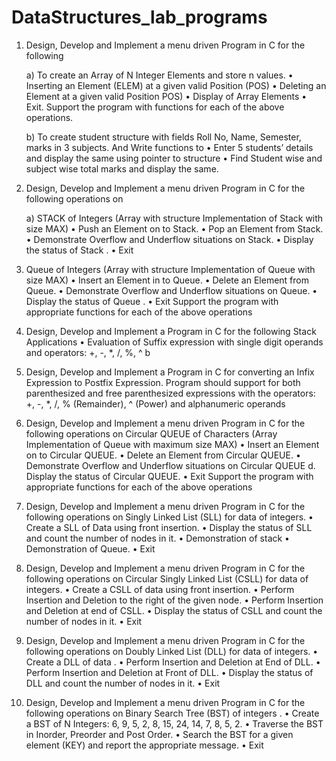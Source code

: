 # DataStructures_lab_programs

1. Design, Develop and Implement a menu driven Program in C for the following

   a) To create an Array of N Integer Elements and store n values.
   • Inserting an Element (ELEM) at a given valid Position (POS)
   • Deleting an Element at a given valid Position POS)
   • Display of Array Elements
   • Exit.
   Support the program with functions for each of the above operations.

   b) To create student structure with fields Roll No, Name, Semester, marks in 3 subjects. And Write functions to
   • Enter 5 students’ details and display the same using pointer to structure
   • Find Student wise and subject wise total marks and display the same.

2. Design, Develop and Implement a menu driven Program in C for the following operations on

   a) STACK of Integers (Array with structure Implementation of Stack with size MAX)
   • Push an Element on to Stack.
   • Pop an Element from Stack.
   • Demonstrate Overflow and Underflow situations on Stack.
   • Display the status of Stack .
   • Exit

3. Queue of Integers (Array with structure Implementation of Queue with size MAX)
   • Insert an Element in to Queue.
   • Delete an Element from Queue.
   • Demonstrate Overflow and Underflow situations on Queue.
   • Display the status of Queue .
   • Exit
   Support the program with appropriate functions for each of the above operations

4. Design, Develop and Implement a Program in C for the following Stack Applications
   • Evaluation of Suffix expression with single digit operands and operators: +, -, \*, /, %, ^ b
5. Design, Develop and Implement a Program in C for converting an Infix Expression to Postfix Expression. Program should support for both parenthesized and free parenthesized expressions with the operators: +, -, \*, /, % (Remainder), ^ (Power) and alphanumeric operands

6. Design, Develop and Implement a menu driven Program in C for the following operations on Circular QUEUE of Characters (Array Implementation of Queue with maximum size MAX)
   • Insert an Element on to Circular QUEUE.
   • Delete an Element from Circular QUEUE.
   • Demonstrate Overflow and Underflow situations on Circular QUEUE d. Display the status of Circular QUEUE.
   • Exit
   Support the program with appropriate functions for each of the above operations

7. Design, Develop and Implement a menu driven Program in C for the following operations on Singly Linked List (SLL) for data of integers.
   • Create a SLL of Data using front insertion.
   • Display the status of SLL and count the number of nodes in it.
   • Demonstration of stack
   • Demonstration of Queue.
   • Exit

8. Design, Develop and Implement a menu driven Program in C for the following operations on Circular Singly Linked List (CSLL) for data of integers.
   • Create a CSLL of data using front insertion.
   • Perform Insertion and Deletion to the right of the given node.
   • Perform Insertion and Deletion at end of CSLL.
   • Display the status of CSLL and count the number of nodes in it.
   • Exit

9. Design, Develop and Implement a menu driven Program in C for the following operations on Doubly Linked List (DLL) for data of integers.
   • Create a DLL of data .
   • Perform Insertion and Deletion at End of DLL.
   • Perform Insertion and Deletion at Front of DLL.
   • Display the status of DLL and count the number of nodes in it.
   • Exit

10. Design, Develop and Implement a menu driven Program in C for the following operations on Binary Search Tree (BST) of integers .
    • Create a BST of N Integers: 6, 9, 5, 2, 8, 15, 24, 14, 7, 8, 5, 2.
    • Traverse the BST in Inorder, Preorder and Post Order.
    • Search the BST for a given element (KEY) and report the appropriate message.
    • Exit
